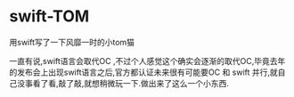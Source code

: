 # swift-TOM
用swift写了一下风靡一时的小tom猫

一直有说,swift语言会取代OC ,不过个人感觉这个确实会逐渐的取代OC,毕竟去年的发布会上出现swift语言之后,官方都认证未来很有可能要OC 和 swift
并行,就自己没事看了看,敲了敲,就想稍微玩一下.做出来了这么一个小东西.